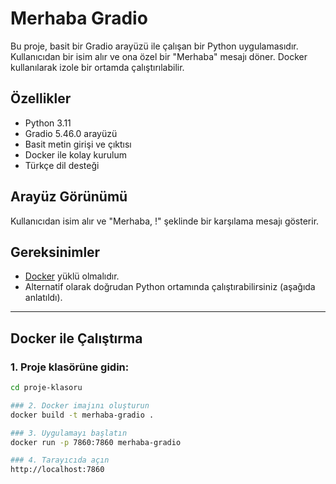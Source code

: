 #  Merhaba Gradio

Bu proje, basit bir Gradio arayüzü ile çalışan bir Python uygulamasıdır. Kullanıcıdan bir isim alır ve ona özel bir "Merhaba" mesajı döner. Docker kullanılarak izole bir ortamda çalıştırılabilir.

##  Özellikler

- Python 3.11
- Gradio 5.46.0 arayüzü
- Basit metin girişi ve çıktısı
- Docker ile kolay kurulum
- Türkçe dil desteği

##  Arayüz Görünümü

Kullanıcıdan isim alır ve "Merhaba, <isim>!" şeklinde bir karşılama mesajı gösterir.

##  Gereksinimler

- [Docker](https://www.docker.com/) yüklü olmalıdır.
- Alternatif olarak doğrudan Python ortamında çalıştırabilirsiniz (aşağıda anlatıldı).

---

##  Docker ile Çalıştırma

### 1. Proje klasörüne gidin:

```bash
cd proje-klasoru

### 2. Docker imajını oluşturun
docker build -t merhaba-gradio .

### 3. Uygulamayı başlatın
docker run -p 7860:7860 merhaba-gradio

### 4. Tarayıcıda açın
http://localhost:7860
